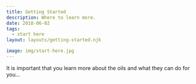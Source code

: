 ```yaml
---
title: Getting Started
description: Where to learn more.
date: 2018-06-02
tags:
  - start here
layout: layouts/getting-started.njk

image: img/start-here.jpg
---
```


<!-- ![img/river.jpg](../../img/river.jpg "Mountain image") -->

It is important that you learn more about the oils and what they can do for you...
